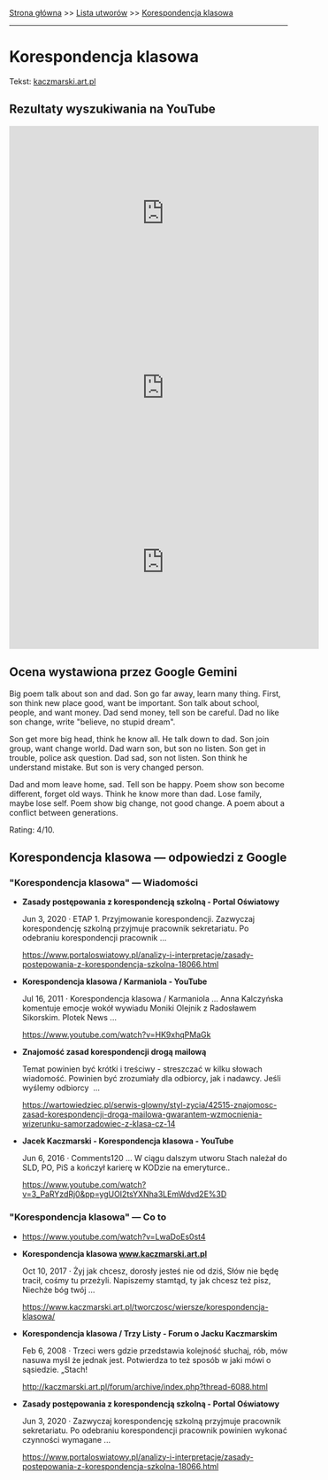 [Strona główna](../index.md) >> [Lista utworów](../list.md) >> [Korespondencja klasowa](215.md)

---

# Korespondencja klasowa

Tekst: [kaczmarski.art.pl](https://www.kaczmarski.art.pl/tworczosc/wiersze/korespondencja-klasowa/)

## Rezultaty wyszukiwania na YouTube

<iframe width="560" height="315" src="https://www.youtube.com/embed/LwaDoEs0st4?si=IdontcarewhotheIRSsendsImnotpayingtaxes" title="YouTube video player" frameborder="0" allow="accelerometer; autoplay; clipboard-write; encrypted-media; gyroscope; picture-in-picture; web-share" referrerpolicy="strict-origin-when-cross-origin" allowfullscreen></iframe>

<iframe width="560" height="315" src="https://www.youtube.com/embed/3_PaRYzdRj0?si=IdontcarewhotheIRSsendsImnotpayingtaxes" title="YouTube video player" frameborder="0" allow="accelerometer; autoplay; clipboard-write; encrypted-media; gyroscope; picture-in-picture; web-share" referrerpolicy="strict-origin-when-cross-origin" allowfullscreen></iframe>

<iframe width="560" height="315" src="https://www.youtube.com/embed/NTNcxGVgn9I?si=IdontcarewhotheIRSsendsImnotpayingtaxes" title="YouTube video player" frameborder="0" allow="accelerometer; autoplay; clipboard-write; encrypted-media; gyroscope; picture-in-picture; web-share" referrerpolicy="strict-origin-when-cross-origin" allowfullscreen></iframe>

## Ocena wystawiona przez Google Gemini

Big poem talk about son and dad. Son go far away, learn many thing. First, son think new place good, want be important. Son talk about school, people, and want money. Dad send money, tell son be careful. Dad no like son change, write "believe, no stupid dream".

Son get more big head, think he know all. He talk down to dad. Son join group, want change world. Dad warn son, but son no listen. Son get in trouble, police ask question. Dad sad, son not listen. Son think he understand mistake. But son is very changed person.

Dad and mom leave home, sad. Tell son be happy. Poem show son become different, forget old ways. Think he know more than dad. Lose family, maybe lose self. Poem show big change, not good change. A poem about a conflict between generations.

Rating: 4/10.


## Korespondencja klasowa — odpowiedzi z Google

### "Korespondencja klasowa" — Wiadomości

- **Zasady postępowania z korespondencją szkolną - Portal Oświatowy**

    Jun 3, 2020  ·  ETAP 1. Przyjmowanie korespondencji. Zazwyczaj korespondencję szkolną przyjmuje pracownik sekretariatu. Po odebraniu korespondencji pracownik ... 

   <https://www.portaloswiatowy.pl/analizy-i-interpretacje/zasady-postepowania-z-korespondencja-szkolna-18066.html>
- **Korespondencja klasowa / Karmaniola - YouTube**

    Jul 16, 2011  ·  Korespondencja klasowa / Karmaniola ... Anna Kalczyńska komentuje emocje wokół wywiadu Moniki Olejnik z Radosławem Sikorskim. Plotek News ... 

   <https://www.youtube.com/watch?v=HK9xhqPMaGk>
- **Znajomość zasad korespondencji drogą mailową**

    Temat powinien być krótki i treściwy - streszczać w kilku słowach wiadomość. Powinien być zrozumiały dla odbiorcy, jak i nadawcy. Jeśli wyślemy odbiorcy  ... 

   <https://wartowiedziec.pl/serwis-glowny/styl-zycia/42515-znajomosc-zasad-korespondencji-droga-mailowa-gwarantem-wzmocnienia-wizerunku-samorzadowiec-z-klasa-cz-14>
- **Jacek Kaczmarski - Korespondencja klasowa - YouTube**

    Jun 6, 2016  ·  Comments120 ... W ciągu dalszym utworu Stach należał do SLD, PO, PiS a kończył karierę w KODzie na emeryturce.. 

   <https://www.youtube.com/watch?v=3_PaRYzdRj0&pp=ygUOI2tsYXNha3LEmWdvd2E%3D>

### "Korespondencja klasowa" — Co to

- <https://www.youtube.com/watch?v=LwaDoEs0st4>
- **Korespondencja klasowa www.kaczmarski.art.pl**

    Oct 10, 2017  ·  Żyj jak chcesz, dorosły jesteś nie od dziś, Słów nie będę tracił, cośmy tu przeżyli. Napiszemy stamtąd, ty jak chcesz też pisz, Niechże bóg twój ... 

   <https://www.kaczmarski.art.pl/tworczosc/wiersze/korespondencja-klasowa/>
- **Korespondencja klasowa / Trzy Listy - Forum o Jacku Kaczmarskim**

    Feb 6, 2008  ·  Trzeci wers gdzie przedstawia kolejność słuchaj, rób, mów nasuwa myśl że jednak jest. Potwierdza to też sposób w jaki mówi o sąsiedzie. „Stach! 

   <http://kaczmarski.art.pl/forum/archive/index.php?thread-6088.html>
- **Zasady postępowania z korespondencją szkolną - Portal Oświatowy**

    Jun 3, 2020  ·  Zazwyczaj korespondencję szkolną przyjmuje pracownik sekretariatu. Po odebraniu korespondencji pracownik powinien wykonać czynności wymagane ... 

   <https://www.portaloswiatowy.pl/analizy-i-interpretacje/zasady-postepowania-z-korespondencja-szkolna-18066.html>


